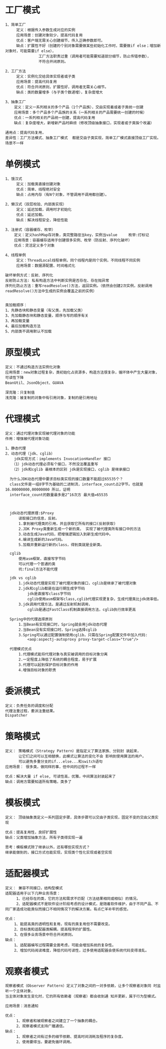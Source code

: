 # 工厂模式
    1、简单工厂
         定义：根据传入参数生成对应的实例
         应用场景：创建对象较少，提高代码复用
         优点：客户端无需关心创建细节，传入正确参数即可。
         缺点：扩展性不好（创建的个别对象需要做某些初始化工作时，需要做if else；增加新对象时，可能需要if else），
                   工厂方法职责过重（调用者可能需要知道部分细节，防止传错参数），
                   不符合开闭原则。
    
    2、工厂方法
         定义：实例化交给具体实现者或子类
         应用场景：提高代码复用
         优点：符合开闭原则，扩展性好，调用者无需关心细节。
         缺点：类的数量增多（与子类个数递增），复杂度增大
    
    3、抽象工厂
        定义：定义一系列相关的多个产品（1个产品族），交由实现着或者子类统一创建
        应用场景：多个产品多个产品族的关系（一系列相关的产品需要统一创建的时候）
        优点：一系列相关的产品统一创建，提高代码复用
        缺点：复杂度增大，新增新产品时麻烦（修改顶级抽象接口，实现者或子类挨个改遍）
    
    通用点：提高代码复用，
    差异性：工厂方法模式、抽象工厂模式  都是交由子类实现，简单工厂模式直接顶级工厂实现。场景不一样


# 单例模式
    1、饿汉式
         定义：加载类直接创建对象
         优点：简单、线程绝对安全
         缺点：占用内存（有N个对象，不管调用不调用都创建）。
    
    2、懒汉式（双层校验、内部类实现）
         定义：延迟加载，调用时才初始化
         优点：延迟加载。
         缺点：解决线程安全，降低性能
    
    3、注册式（容器缓存、枚举）
        定义：定义hashMap存对象，类完整路径当key，实例当value     枚举:打标记
        应用场景：容器缓存适用于创建很多实例、枚举（防反射、序列化破坏）
        优点：灵活定义多个对象
    
    4、线程单例
         定义：ThreadLocal线程单例，同个线程内是同个实例，不同线程不同实例
         应用场景：数据源配置、时间格式化
    
    破坏单例方式：反射、序列化
    反射防止方法: 私有构造方法中判断实例是否存在、存在抛异常
    序列化防止方法：重写readResolve()方法，返回实例。（依然会创建2次实例，反射调用readResolve()方法中生成的实例会覆盖之前的实例）
    
    
    类加载顺序：
    1、先静态块和静态变量（有父类，先加载父类）
    3、先加载静态块和静态变量，顺序与写的顺序有关
    3、再加载变量
    4、最后加载构造方法
    5、内部类不调用默认不加载


# 原型模式
    定义：不通过构造方法实例化对象
    应用场景：new对象过程复杂，类初始化占资源多，构造方法很复杂，循环体中产生大量对象，可读性下降
    BeanUtil、JsonObject、GUAVA
	
    深克隆：只复制值
    浅克隆：被复制的对象中有引用对象，复制的是引用地址

# 代理模式
    定义：通过代理对象实现被代理对象的功能
    作用：增强被代理对象功能
    
    1、静态代理
    2、动态代理（jdk、cglib）
        jdk实现方式：implements InvocationHandler 接口
       （1）jdk动态代理必须有个接口，不然没法覆盖重写
       （2）jdk和cglib 最根本的区别 jdk是实现接口，cglib 是继承接口
       
      为什么JDK动态代理中要求目标类实现的接口数量不能超过65535个？
      class文件是一组8字节为基础的二进制流，interface_count占2字节。也就是16.00000000,00000000 所以，证明
      interface_count的数量最多是2^16次方 最大值=65535
      
      
      
      jdk动态代理原理:$Proxy
          读取接口的信息，反射。
          1.拿到被代理类的引用，并且获取它所有的接口(反射获取)
          2.JDK Proxy类重新生成一个新的类， 实现了被代理类所有接口中的方法
          3.动态生成Java代码，把增强逻辑加入到新生成代码中。
          4.编译生成新的Java代码。
          5.加载并重新运行新的class，得到类就是全新类。
      
      cglib
          使用asm框架，直接写字节码
          可以代理一个普通的类
          坑:final方法不能代理
      
      jdk vs cglib
          1.jdk动态代理是实现了被代理对象的接口，cglib是继承了被代理对象
          2.jdk和cglib都是在运行期生成字节码
              jdk是直接写class字节码
              cglib使用asm框架写class,cglib代理实现更复杂，生成代理类比jdk效率低。
          3.jdk调用代理方法，是通过反射机制调用，
              cglib是通过FastClass机制直接调用方法，cglib执行效率更高
      
      Spring中的代理选择原则
          1.当Bean有实现接口时，Spring就会用jdk动态代理
          2.当Bean没有实现接口时，Spring选择cglib
          3.Spring可以通过配置强制使用cglib，只需在Spring配置文件中加入代码:
              <aop:aspectj-autoproxy proxy-target-class="true"/>
      
      代理模式优点
          1.代理模式能将代理对象与真实被调用的目标对象分离
          2.一定程度上降低了系统的耦合程度，易于扩展
          3.代理可以起到保护目标对象的作用
          4.增强目标对象的职责

# 委派模式
    定义：负责任务的调度和分配
    代理注重过程，委派注重结果。
    Dispatcher
    
    
# 策略模式
    定义： 策略模式（Strategy Pattern）是指定义了算法家族、分别封 装起来，
          让它们之间可以互相替换，此模式让算法的变化不会 影响到使用算法的用户。 
          可以避免多重分支的if...else...和switch语句
    应用场景： 很多类，做同样的事，但中间的过程不一样
    
    优点：解决大量 if else, 可读性高，优雅，中间算法封装起来了
    缺点：调用方需要知道所有策略，类多了

# 模板模式
    定义： 顶级抽象类定义一系列固定步骤，具体步骤可以交由子类实现，固定不变的交由父类实现
    
    优点：提高复用性，良好扩展性
    缺点：父类增加抽象方法，所有子类得实现一遍
    
    思考：模板模式除了继承以外，还有哪些实现方式？
    继承能做到的，接口方式也能实现，实现类个性化实现或者空实现
    
# 适配器模式
    定义： 兼容不同接口，结构型模式
    适配器适用于以下几种业务场景： 
         1、已经存在的类，它的方法和需求不匹配（方法结果相同或相似）的情况。
         2、适配器模式不是软件设计阶段考虑的设计模式，是随着软件维护，由于不同产品、不 同厂家造成功能类似而接口不相同情况下的解决方案。有点亡羊补牢的感觉。
    
    优点： 
        1、能提高类的透明性和复用，现有的类复用但不需要改变。 
        2、目标类和适配器类解耦，提高程序的扩展性。 
        3、在很多业务场景中符合开闭原则。 
    缺点： 
        1、适配器编写过程需要全面考虑，可能会增加系统的复杂性。 
        2、增加代码阅读难度，降低代码可读性，过多使用适配器会使系统代码变得凌乱。
        
# 观察者模式
    观察者模式（Observer Pattern）定义了对象之间的一对多依赖，让多个观察者对象同 时监听一个主体对象，
    当主体对象发生变化时，它的所有依赖者（观察者）都会收到通 知并更新，属于行为型模式。
    
    应用场景：消息通知
    
    优点： 
         1、观察者和被观察者之间建立了一个抽象的耦合。 
         2、观察者模式支持广播通信。 
    缺点： 
         1、观察者之间有过多的细节依赖、提高时间消耗及程序的复杂度。 
         2、使用要得当，要避免循环调用。
    
      
    
    


